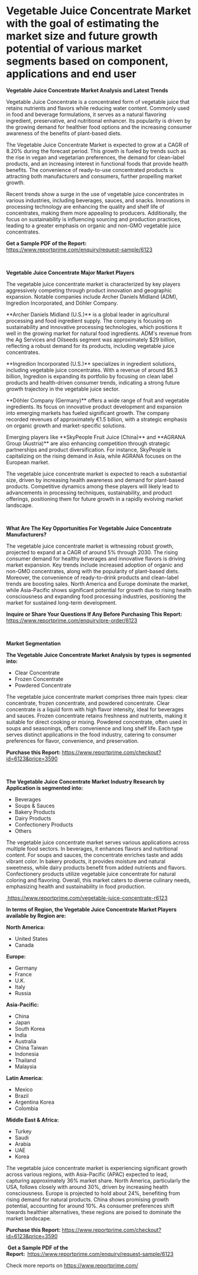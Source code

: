 <p><h1>Vegetable Juice Concentrate Market with the goal of estimating the market size and future growth potential of various market segments based on component, applications and end user</h1></p><p><strong>Vegetable Juice Concentrate Market Analysis and Latest Trends</strong></p>
<p><p>Vegetable Juice Concentrate is a concentrated form of vegetable juice that retains nutrients and flavors while reducing water content. Commonly used in food and beverage formulations, it serves as a natural flavoring ingredient, preservative, and nutritional enhancer. Its popularity is driven by the growing demand for healthier food options and the increasing consumer awareness of the benefits of plant-based diets.</p><p>The Vegetable Juice Concentrate Market is expected to grow at a CAGR of 8.20% during the forecast period. This growth is fueled by trends such as the rise in vegan and vegetarian preferences, the demand for clean-label products, and an increasing interest in functional foods that provide health benefits. The convenience of ready-to-use concentrated products is attracting both manufacturers and consumers, further propelling market growth.</p><p>Recent trends show a surge in the use of vegetable juice concentrates in various industries, including beverages, sauces, and snacks. Innovations in processing technology are enhancing the quality and shelf life of concentrates, making them more appealing to producers. Additionally, the focus on sustainability is influencing sourcing and production practices, leading to a greater emphasis on organic and non-GMO vegetable juice concentrates.</p></p>
<p><strong>Get a Sample PDF of the Report:&nbsp;</strong> <a href="https://www.reportprime.com/enquiry/request-sample/6123?utm_campaign=3566&utm_medium=2&utm_source=Github&utm_content=ia&utm_term=19032025&utm_id=vegetable-juice-concentrate">https://www.reportprime.com/enquiry/request-sample/6123</a></p>
<p>&nbsp;</p>
<p><strong>Vegetable Juice Concentrate Major Market Players</strong></p>
<p><p>The vegetable juice concentrate market is characterized by key players aggressively competing through product innovation and geographic expansion. Notable companies include Archer Daniels Midland (ADM), Ingredion Incorporated, and Döhler Company.</p><p>**Archer Daniels Midland (U.S.)** is a global leader in agricultural processing and food ingredient supply. The company is focusing on sustainability and innovative processing technologies, which positions it well in the growing market for natural food ingredients. ADM's revenue from the Ag Services and Oilseeds segment was approximately $29 billion, reflecting a robust demand for its products, including vegetable juice concentrates.</p><p>**Ingredion Incorporated (U.S.)** specializes in ingredient solutions, including vegetable juice concentrates. With a revenue of around $6.3 billion, Ingredion is expanding its portfolio by focusing on clean label products and health-driven consumer trends, indicating a strong future growth trajectory in the vegetable juice sector.</p><p>**Döhler Company (Germany)** offers a wide range of fruit and vegetable ingredients. Its focus on innovative product development and expansion into emerging markets has fueled significant growth. The company recorded revenues of approximately €1.5 billion, with a strategic emphasis on organic growth and market-specific solutions.</p><p>Emerging players like **SkyPeople Fruit Juice (China)** and **AGRANA Group (Austria)** are also enhancing competition through strategic partnerships and product diversification. For instance, SkyPeople is capitalizing on the rising demand in Asia, while AGRANA focuses on the European market.</p><p>The vegetable juice concentrate market is expected to reach a substantial size, driven by increasing health awareness and demand for plant-based products. Competitive dynamics among these players will likely lead to advancements in processing techniques, sustainability, and product offerings, positioning them for future growth in a rapidly evolving market landscape.</p></p>
<p>&nbsp;</p>
<p><strong>What Are The Key Opportunities For Vegetable Juice Concentrate Manufacturers?</strong></p>
<p><p>The vegetable juice concentrate market is witnessing robust growth, projected to expand at a CAGR of around 5% through 2030. The rising consumer demand for healthy beverages and innovative flavors is driving market expansion. Key trends include increased adoption of organic and non-GMO concentrates, along with the popularity of plant-based diets. Moreover, the convenience of ready-to-drink products and clean-label trends are boosting sales. North America and Europe dominate the market, while Asia-Pacific shows significant potential for growth due to rising health consciousness and expanding food processing industries, positioning the market for sustained long-term development.</p></p>
<p><strong>Inquire or Share Your Questions If Any Before Purchasing This Report:</strong> <a href="https://www.reportprime.com/enquiry/pre-order/6123?utm_campaign=3566&utm_medium=2&utm_source=Github&utm_content=ia&utm_term=19032025&utm_id=vegetable-juice-concentrate">https://www.reportprime.com/enquiry/pre-order/6123</a></p>
<p>&nbsp;</p>
<p><strong>Market Segmentation</strong></p>
<p><strong>The Vegetable Juice Concentrate Market Analysis by types is segmented into:</strong></p>
<p><ul><li>Clear Concentrate</li><li>Frozen Concentrate</li><li>Powdered Concentrate</li></ul></p>
<p><p>The vegetable juice concentrate market comprises three main types: clear concentrate, frozen concentrate, and powdered concentrate. Clear concentrate is a liquid form with high flavor intensity, ideal for beverages and sauces. Frozen concentrate retains freshness and nutrients, making it suitable for direct cooking or mixing. Powdered concentrate, often used in soups and seasonings, offers convenience and long shelf life. Each type serves distinct applications in the food industry, catering to consumer preferences for flavor, convenience, and preservation.</p></p>
<p><strong>Purchase this Report:&nbsp;</strong><a href="https://www.reportprime.com/checkout?id=6123&price=3590&utm_campaign=3566&utm_medium=2&utm_source=Github&utm_content=ia&utm_term=19032025&utm_id=vegetable-juice-concentrate">https://www.reportprime.com/checkout?id=6123&price=3590</a></p>
<p>&nbsp;</p>
<p><strong>The Vegetable Juice Concentrate Market Industry Research by Application is segmented into:</strong></p>
<p><ul><li>Beverages</li><li>Soups & Sauces</li><li>Bakery Products</li><li>Dairy Products</li><li>Confectionery Products</li><li>Others</li></ul></p>
<p><p>The vegetable juice concentrate market serves various applications across multiple food sectors. In beverages, it enhances flavors and nutritional content. For soups and sauces, the concentrate enriches taste and adds vibrant color. In bakery products, it provides moisture and natural sweetness, while dairy products benefit from added nutrients and flavors. Confectionery products utilize vegetable juice concentrate for natural coloring and flavoring. Overall, this market caters to diverse culinary needs, emphasizing health and sustainability in food production.</p></p>
<p><a href="https://www.reportprime.com/vegetable-juice-concentrate-r6123?utm_campaign=3566&utm_medium=2&utm_source=Github&utm_content=ia&utm_term=19032025&utm_id=vegetable-juice-concentrate">&nbsp;https://www.reportprime.com/vegetable-juice-concentrate-r6123</a></p>
<p><strong>In terms of Region, the Vegetable Juice Concentrate Market Players available by Region are:</strong></p>
<p>
    <p> <strong> North America: </strong>
        <ul>
            <li>United States</li>
            <li>Canada</li>
        </ul>
        </p> 
    <p> <strong> Europe: </strong>
        <ul>
            <li>Germany</li>
            <li>France</li>
            <li>U.K.</li>
            <li>Italy</li>
            <li>Russia</li>
        </ul>
        </p> 
    <p> <strong> Asia-Pacific: </strong>
        <ul>
            <li>China</li>
            <li>Japan</li>
            <li>South Korea</li>
            <li>India</li>
            <li>Australia</li>
            <li>China Taiwan</li>
            <li>Indonesia</li>
            <li>Thailand</li>
            <li>Malaysia</li>
        </ul>
        </p> 
    <p> <strong> Latin America: </strong>
        <ul>
            <li>Mexico</li>
            <li>Brazil</li>
            <li>Argentina Korea</li>
            <li>Colombia</li>
        </ul>
        </p> 
    <p> <strong> Middle East & Africa: </strong>
        <ul>
            <li>Turkey</li>
            <li>Saudi</li>
            <li>Arabia</li>
            <li>UAE</li>
            <li>Korea</li>
        </ul>
    </p>
    </p>
<p><p>The vegetable juice concentrate market is experiencing significant growth across various regions, with Asia-Pacific (APAC) expected to lead, capturing approximately 36% market share. North America, particularly the USA, follows closely with around 30%, driven by increasing health consciousness. Europe is projected to hold about 24%, benefiting from rising demand for natural products. China shows promising growth potential, accounting for around 10%. As consumer preferences shift towards healthier alternatives, these regions are poised to dominate the market landscape.</p></p>
<p><strong>Purchase this Report: </strong><a href="https://www.reportprime.com/checkout?id=6123&price=3590&utm_campaign=3566&utm_medium=2&utm_source=Github&utm_content=ia&utm_term=19032025&utm_id=vegetable-juice-concentrate">https://www.reportprime.com/checkout?id=6123&price=3590</a></p>
<p>&nbsp;<strong>Get a Sample PDF of the Report:&nbsp;&nbsp;</strong><a href="https://www.reportprime.com/enquiry/request-sample/6123?utm_campaign=3566&utm_medium=2&utm_source=Github&utm_content=ia&utm_term=19032025&utm_id=vegetable-juice-concentrate">https://www.reportprime.com/enquiry/request-sample/6123</a></p>
<p><strong></strong></p>
<p>Check more reports on <a href="https://www.reportprime.com/?utm_campaign=3566&utm_medium=2&utm_source=Github&utm_content=ia&utm_term=19032025&utm_id=vegetable-juice-concentrate">https://www.reportprime.com/</a></p>